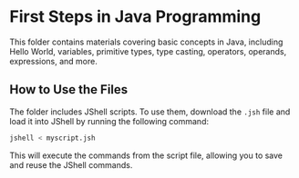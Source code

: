 # First Steps in Java Programming
This folder contains materials covering basic concepts in Java, including Hello World, variables, primitive types, type casting, operators, operands, expressions, and more.

## How to Use the Files
The folder includes JShell scripts. To use them, download the `.jsh` file and load it into JShell by running the following command:
```bash
jshell < myscript.jsh
```
This will execute the commands from the script file, allowing you to save and reuse the JShell commands.
